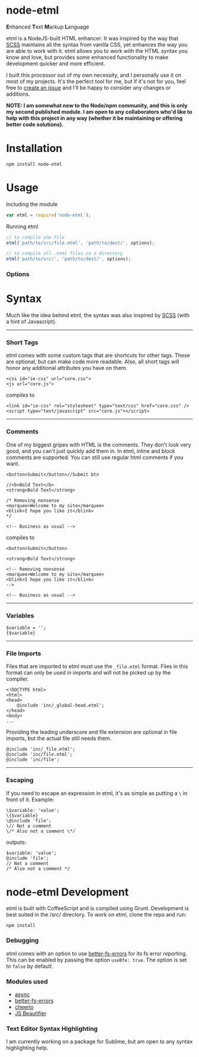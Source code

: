 node-etml
===
**E**nhanced **T**ext **M**arkup **L**anguage

etml is a NodeJS-built HTML enhancer. It was inspired by the way that [SCSS](http://sass-lang.com/documentation/file.SCSS_FOR_SASS_USERS.html) maintains all the syntax from vanilla CSS, yet enhances the way you are able to work with it. etml allows you to work with the HTML syntax you know and love, but provides some enhanced functionality to make development quicker and more efficient.

I built this processor out of my own necessity, and I personally use it on most of my projects. It's the perfect tool for me, but if it's not for you, feel free to [create an issue](https://github.com/chrisdothtml/node-etml/issues) and I'll be happy to consider any changes or additions.

**NOTE: I am somewhat new to the Node/npm community, and this is only my second published module. I am open to any collaborators who'd like to help with this project in any way (whether it be maintaining or offering better code solutions).**

Installation
===

```
npm install node-etml
```

Usage
===

Including the module

```js
var etml = require('node-etml');
```

Running etml

```js
// to compile one file
etml('path/to/src/file.etml', 'path/to/dest/', options);

// to compile all .etml files in a directory
etml('path/to/src/', 'path/to/dest/', options);
```

### Options

Syntax
===

Much like the idea behind etml, the syntax was also inspired by [SCSS](http://sass-lang.com/documentation/file.SCSS_FOR_SASS_USERS.html) (with a hint of Javascript).

---

### Short Tags

etml comes with some custom tags that are shortcuts for other tags. These are optional, but can make code more readable. Also, all short tags will honor any additional attributes you have on them.

````
<css id="ie-css" url="core.css">
<js url="core.js">
````

compiles to

````
<link id="ie-css" rel="stylesheet" type="text/css" href="core.css" />
<script type="text/javascript" src="core.js"></script>
````

---

### Comments

One of my biggest gripes with HTML is the comments. They don't look very good, and you can't just quickly add them in. In etml, inline and block comments are supported. You can still use regular html comments if you want.

````
<button>Submit</button>//Submit btn

//<b>Bold Text</b>
<strong>Bold Text</strong>

/* Removing nonsense
<marquee>Welcome to my site</marquee>
<blink>I hope you like it</blink>
*/

<!-- Business as usual -->
````

compiles to

````
<button>Submit</button>

<strong>Bold Text</strong>

<!-- Removing nonsense
<marquee>Welcome to my site</marquee>
<blink>I hope you like it</blink>
-->

<!-- Business as usual -->
````

---

### Variables

````
$variable = '';
{$variable}
````

---

### File Imports

Files that are imported to etml must use the `_file.etml` format. Files in this format can only be used in imports and will not be picked up by the compiler.

````
<!DOCTYPE html>
<html>
<head>
	@include 'inc/_global-head.etml';
</head>
<body>
...
````

Providing the leading underscore and file extension are optional in file imports, but the actual file still needs them.

````
@include 'inc/_file.etml';
@include 'inc/file.etml';
@include 'inc/file';
````
---

### Escaping

If you need to escape an expression in etml, it's as simple as putting a `\` in front of it. Example:

````
\$variable: 'value';
\{$variable}
\@include 'file';
\// Not a comment
\/* Also not a comment \*/
````

outputs:

````
$variable: 'value';
@include 'file';
// Not a comment
/* Also not a comment */
````

node-etml Development
===

etml is built with CoffeeScript and is compiled using Grunt. Development is best suited in the /src/ directory. To work on etml, clone the repo and run:

```
npm install
```

### Debugging

etml comes with an option to use [better-fs-errors](https://github.com/chrisdothtml/better-fs-errors) for its fs error reporting. This can be enabled by passing the option `useBfe: true`. The option is set to `false` by default.

### Modules used

- [async](https://github.com/caolan/async)
- [better-fs-errors](https://github.com/chrisdothtml/better-fs-errors)
- [cheerio](https://github.com/cheeriojs/cheerio)
- [JS Beautifier](https://github.com/beautify-web/js-beautify)

### Text Editor Syntax Highlighting

I am currently working on a package for Sublime, but am open to any syntax highlighting help.